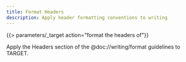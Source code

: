 ```yaml
---
title: Format Headers
description: Apply header formatting conventions to writing
---
```


{{> parameters/_target action="format the headers of"}}

Apply the Headers section of the @doc://writing/format guidelines to TARGET.

